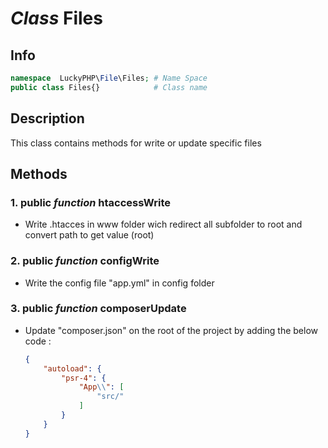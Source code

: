 # ***Class*** **Files**

## Info

```php
namespace  LuckyPHP\File\Files; # Name Space
public class Files{}            # Class name
```

## Description
This class contains methods for write or update specific files

## Methods

### 1. public ***function*** **htaccessWrite**
- Write .htacces in www folder wich redirect all subfolder to root and convert path to get value (root)

### 2. public ***function*** **configWrite**
- Write the config file "app.yml" in config folder

### 3. public ***function*** **composerUpdate**
- Update "composer.json" on the root of the project by adding the below code :
    ```json
    {
        "autoload": {
            "psr-4": {
                "App\\": [
                    "src/"
                ]
            }
        }
    }
    ```
